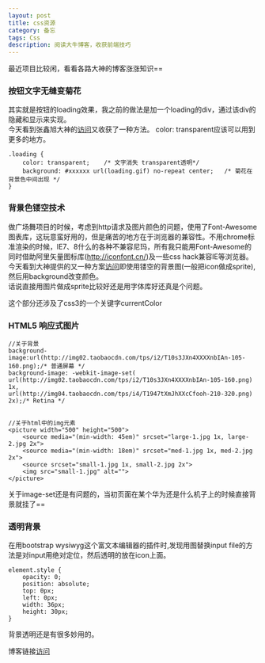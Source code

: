 ```yaml
---
layout: post
title: css资源
category: 备忘
tags: Css
description: 阅读大牛博客，收获前端技巧
---
```


最近项目比较闲，看看各路大神的博客涨涨知识==

### 按钮文字无缝变菊花
其实就是按钮的loading效果，我之前的做法是加一个loading的div，通过该div的隐藏和显示来实现。  
今天看到张鑫旭大神的[访问](http://www.zhangxinxu.com/wordpress/2014/11/button-text-to-loading/)又收获了一种方法。  color: transparent应该可以用到更多的地方。
	
	.loading {
    	color: transparent;    /* 文字消失 transparent透明*/
    	background: #xxxxxx url(loading.gif) no-repeat center;   /* 菊花在背景色中间出现 */
	}
	
### 背景色镂空技术
做广场舞项目的时候，考虑到http请求及图片颜色的问题，使用了Font-Awesome图表库，这玩意蛮好用的，但是痛苦的地方在于浏览器的兼容性。不用chrome标准渲染的时候，IE7、8什么的各种不兼容尼玛，所有我只能用Font-Awesome的同时借助阿里矢量图标库(http://iconfont.cn/)及一些css hack兼容IE等浏览器。  
今天看到大神提供的又一种方案[访问](http://www.zhangxinxu.com/wordpress/2013/07/css-%E8%83%8C%E6%99%AF%E8%89%B2%E5%9B%BE%E7%89%87%E9%95%82%E7%A9%BA%E6%8A%80%E6%9C%AF/)即使用镂空的背景图(一般把icon做成sprite),然后用background改变颜色。  
话说直接用图片做成sprite比较好还是用字体库好还真是个问题。

这个部分还涉及了css3的一个关键字currentColor

### HTML5 响应式图片

	//关于背景
	background-image:url(http://img02.taobaocdn.com/tps/i2/T10s3JXn4XXXXnbIAn-105-160.png);/* 普通屏幕 */
	background-image: -webkit-image-set(
    url(http://img02.taobaocdn.com/tps/i2/T10s3JXn4XXXXnbIAn-105-160.png) 1x,
    url(http://img04.taobaocdn.com/tps/i4/T1947tXmJhXXcCfooh-210-320.png) 2x);/* Retina */
    
    
    //关于html中的img元素
    <picture width="500" height="500">
		<source media="(min-width: 45em)" srcset="large-1.jpg 1x, large-2.jpg 2x">
		<source media="(min-width: 18em)" srcset="med-1.jpg 1x, med-2.jpg 2x">
		<source srcset="small-1.jpg 1x, small-2.jpg 2x">
		<img src="small-1.jpg" alt="">
	</picture>

关于image-set还是有问题的，当初页面在某个华为还是什么机子上的时候直接背景就挂了==

### 透明背景
在用bootstrap wysiwyg这个富文本编辑器的插件时,发现用图替换input file的方法是对input用绝对定位，然后透明的放在icon上面。

	element.style {
		opacity: 0;
		position: absolute;
		top: 0px;
		left: 0px;
		width: 36px;
		height: 30px;
	}
背景透明还是有很多妙用的。

博客链接[访问](http://ued.taobao.org/blog/2013/01/css-and-html5-adaptive-images/)



